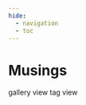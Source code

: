 ```yaml
---
hide:
  - navigation
  - toc
---
```


<h1 id="title">Musings</h1>
<!-- two buttons to toggle between gallery view and tag view -->
<span class="btn btn-on" onclick="window.location.href = '../'">
	gallery view
</span>
<span class="btn btn-off" onclick="window.location.href = 'tags'">
	tag view
</span>

<div class="gallery"></div> 

<script>

// --------------------------------	//
//                            		//
//	  Initialize			    	//
//                            		//
// -------------------------------- //

let section = 'musings'

function init(){

	// --------------------------------	//
	// Loop through project data		//
	// -------------------------------- //
	counter = 0;

	// filter data by tag, default is all
	let tag = urlParams.get('tag');
	if (tag) {
		document.querySelector('.gallery').innerHTML = '';
		data[section].values.forEach(function(row) {
			let tags = row[6].split(',');
			if (tags.map(function(x) { return x.trim() }).includes(tag)) {
				addGalleryItem(row,counter);
			}
			counter++;
		});
	} else {
		data[section].values.forEach(function(row) {
			addGalleryItem(row,counter);
			counter++;
		});
	}

}

</script>